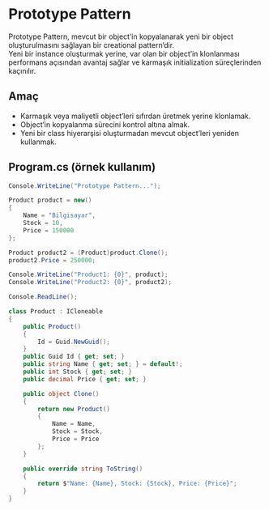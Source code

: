 ﻿# Prototype Pattern

Prototype Pattern, mevcut bir object’in kopyalanarak yeni bir object oluşturulmasını sağlayan bir creational pattern’dir.  
Yeni bir instance oluşturmak yerine, var olan bir object’in klonlanması performans açısından avantaj sağlar ve karmaşık initialization süreçlerinden kaçınılır.  

## Amaç

- Karmaşık veya maliyetli object’leri sıfırdan üretmek yerine klonlamak.  
- Object’in kopyalanma sürecini kontrol altına almak.  
- Yeni bir class hiyerarşisi oluşturmadan mevcut object’leri yeniden kullanmak.  

## Program.cs (örnek kullanım)

```csharp
Console.WriteLine("Prototype Pattern...");

Product product = new()
{
    Name = "Bilgisayar",
    Stock = 10,
    Price = 150000
};

Product product2 = (Product)product.Clone();
product2.Price = 250000;

Console.WriteLine("Product1: {0}", product);
Console.WriteLine("Product2: {0}", product2);

Console.ReadLine();

class Product : ICloneable
{
    public Product()
    {
        Id = Guid.NewGuid();
    }
    public Guid Id { get; set; }
    public string Name { get; set; } = default!;
    public int Stock { get; set; }
    public decimal Price { get; set; }

    public object Clone()
    {
        return new Product()
        {
            Name = Name,
            Stock = Stock,
            Price = Price
        };
    }

    public override string ToString()
    {
        return $"Name: {Name}, Stock: {Stock}, Price: {Price}";
    }
}
```